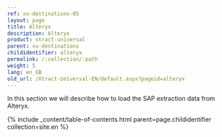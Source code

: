 ```yaml
---
ref: xu-destinations-05
layout: page
title: Alteryx
description: Alteryx
product: xtract-universal
parent: xu-destinations
childidentifier: alteryx
permalink: /:collection/:path
weight: 5
lang: en_GB
old_url: /Xtract-Universal-EN/default.aspx?pageid=alteryx
---
```


In this section we will describe how to load the SAP extraction data from Alteryx.

{% include _content/table-of-contents.html parent=page.childidentifier collection=site.en %}